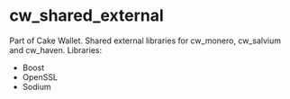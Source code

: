 # cw_shared_external

Part of Cake Wallet. Shared external libraries for cw_monero, cw_salvium and cw_haven.
Libraries:

- Boost
- OpenSSL
- Sodium
